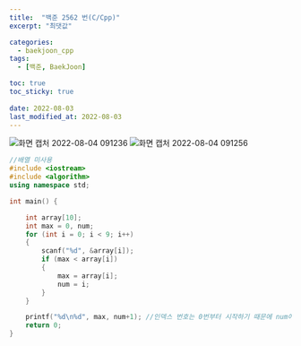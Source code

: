 ```yaml
---
title:  "백준 2562 번(C/Cpp)"
excerpt: "최댓값"

categories:
  - baekjoon_cpp
tags:
  - [백준, BaekJoon]

toc: true
toc_sticky: true
 
date: 2022-08-03
last_modified_at: 2022-08-03
---
```


![화면 캡처 2022-08-04 091236](https://user-images.githubusercontent.com/106606698/182736352-634b7f6d-efc8-456d-876e-e4b9fbeab511.png)
![화면 캡처 2022-08-04 091256](https://user-images.githubusercontent.com/106606698/182736357-cee2f33a-e344-4fc4-ae7a-2e4f8fd78837.png)
 
```c++
//배열 미사용
#include <iostream>
#include <algorithm>
using namespace std;

int main() {

	int array[10];
	int max = 0, num;
	for (int i = 0; i < 9; i++)
	{
		scanf("%d", &array[i]);
		if (max < array[i])
		{
			max = array[i];
			num = i;
		}
	}

	printf("%d\n%d", max, num+1); //인덱스 번호는 0번부터 시작하기 때문에 num에 1을 더하고 출력해야 한다.
	return 0;
}
```  
